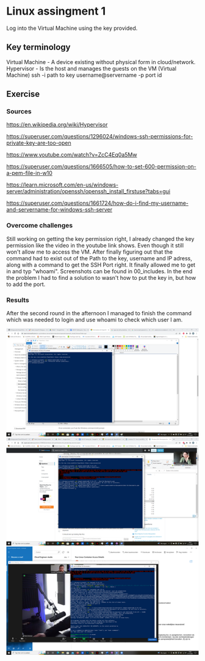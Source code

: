 # Linux assingment 1
Log into the Virtual Machine using the key provided.

## Key terminology
Virtual Machine - A device existing without physical form in cloud/network.
Hypervisor - Is the host and manages the guests on the VM (Virtual Machine)
ssh -i path to key username@servername -p port id

## Exercise
### Sources
https://en.wikipedia.org/wiki/Hypervisor

https://superuser.com/questions/1296024/windows-ssh-permissions-for-private-key-are-too-open

https://www.youtube.com/watch?v=ZcC4Eq0a5Mw

https://superuser.com/questions/1666505/how-to-set-600-permission-on-a-pem-file-in-w10

https://learn.microsoft.com/en-us/windows-server/administration/openssh/openssh_install_firstuse?tabs=gui

https://superuser.com/questions/1661724/how-do-i-find-my-username-and-servername-for-windows-ssh-server

### Overcome challenges
Still working on getting the key permission right, I already changed the key permission like the video in the youtube link shows. Even though it still won't allow me to access the VM. After finally figuring out that the command had to exist out of the Path to the key, username and IP adress, along with a command to get the SSH Port right. It finally allowed me to get in and typ "whoami". Screenshots can be found in 00_includes. In the end the problem I had to find a solution to wasn't how to put the key in, but how to add the port.

### Results
 After the second round in the afternoon I managed to finish the command which was needed to login and use whoami to check which user I am.

![no login](https://github.com/Techgrounds-Cloud-9/cloud-9-Ephraim52/blob/main/00_includes/OpenSSH%20failed%20key.png)
![key usage](https://github.com/Techgrounds-Cloud-9/cloud-9-Ephraim52/blob/main/00_includes/Still%20no%20access.png)
![Succes](https://github.com/Techgrounds-Cloud-9/cloud-9-Ephraim52/blob/main/00_includes/whoami.png)